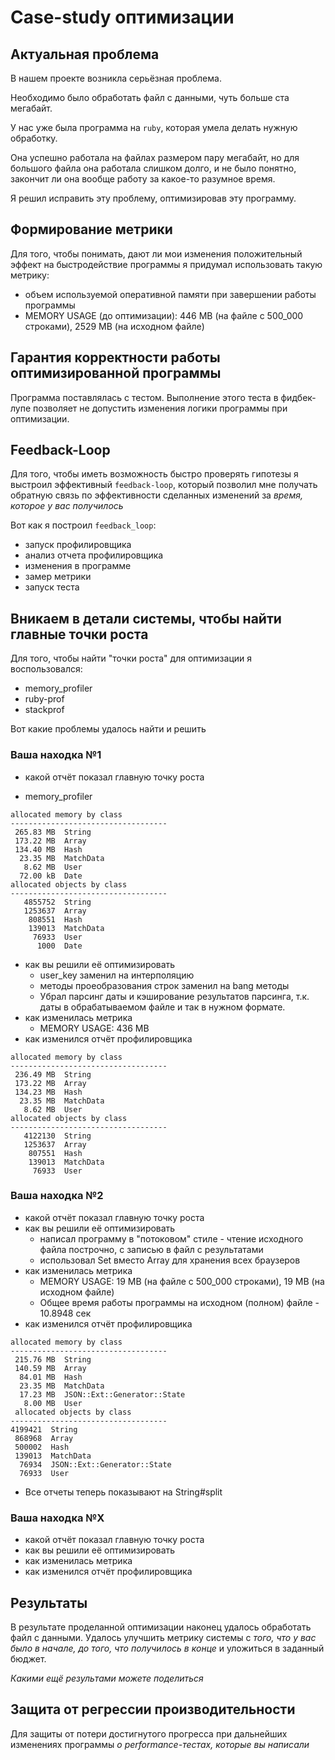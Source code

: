 # Case-study оптимизации

## Актуальная проблема
В нашем проекте возникла серьёзная проблема.

Необходимо было обработать файл с данными, чуть больше ста мегабайт.

У нас уже была программа на `ruby`, которая умела делать нужную обработку.

Она успешно работала на файлах размером пару мегабайт, но для большого файла она работала слишком долго, и не было понятно, закончит ли она вообще работу за какое-то разумное время.

Я решил исправить эту проблему, оптимизировав эту программу.

## Формирование метрики
Для того, чтобы понимать, дают ли мои изменения положительный эффект на быстродействие программы я придумал использовать такую метрику:
 * объем используемой оперативной памяти при завершении работы программы
 * MEMORY USAGE (до оптимизации): 446 MB (на файле с 500_000 строками), 2529 MB (на исходном файле) 

## Гарантия корректности работы оптимизированной программы
Программа поставлялась с тестом. Выполнение этого теста в фидбек-лупе позволяет не допустить изменения логики программы при оптимизации.

## Feedback-Loop
Для того, чтобы иметь возможность быстро проверять гипотезы я выстроил эффективный `feedback-loop`, который позволил мне получать обратную связь по эффективности сделанных изменений за *время, которое у вас получилось*

Вот как я построил `feedback_loop`:
- запуск профилировщика
- анализ отчета профилировщика
- изменения в программе
- замер метрики
- запуск теста

## Вникаем в детали системы, чтобы найти главные точки роста
Для того, чтобы найти "точки роста" для оптимизации я воспользовался:
- memory_profiler
- ruby-prof
- stackprof

Вот какие проблемы удалось найти и решить

### Ваша находка №1
- какой отчёт показал главную точку роста
* memory_profiler
```
allocated memory by class
-----------------------------------
 265.83 MB  String
 173.22 MB  Array
 134.40 MB  Hash
  23.35 MB  MatchData
   8.62 MB  User
  72.00 kB  Date
allocated objects by class
-----------------------------------
   4855752  String
   1253637  Array
    808551  Hash
    139013  MatchData
     76933  User
      1000  Date
```
- как вы решили её оптимизировать
  * user_key заменил на интерполяцию
  * методы проеобразования строк заменил на bang методы
  * Убрал парсинг даты и кэширование результатов парсинга, т.к. даты в обрабатываемом файле и так в нужном формате. 
- как изменилась метрика
  * MEMORY USAGE: 436 MB
- как изменился отчёт профилировщика
```
allocated memory by class
-----------------------------------
 236.49 MB  String
 173.22 MB  Array
 134.23 MB  Hash
  23.35 MB  MatchData
   8.62 MB  User
allocated objects by class
-----------------------------------
   4122130  String
   1253637  Array
    807551  Hash
    139013  MatchData
     76933  User
```

### Ваша находка №2
- какой отчёт показал главную точку роста
- как вы решили её оптимизировать
  * написал программу в "потоковом" стиле - чтение исходного файла построчно, с записью в файл с результатами
  * использовал Set вместо Array для хранения всех браузеров
- как изменилась метрика
  * MEMORY USAGE: 19 MB (на файле с 500_000 строками), 19 MB (на исходном файле)
  * Общее время работы программы на исходном (полном) файле - 10.8948 сек
- как изменился отчёт профилировщика
```
allocated memory by class
-----------------------------------
 215.76 MB  String
 140.59 MB  Array
  84.01 MB  Hash
  23.35 MB  MatchData
  17.23 MB  JSON::Ext::Generator::State
   8.00 MB  User
 allocated objects by class
-----------------------------------
4199421  String
 868968  Array
 500002  Hash
 139013  MatchData
  76934  JSON::Ext::Generator::State
  76933  User
```
  * Все отчеты теперь показывают на String#split

### Ваша находка №X
- какой отчёт показал главную точку роста
- как вы решили её оптимизировать
- как изменилась метрика
- как изменился отчёт профилировщика

## Результаты
В результате проделанной оптимизации наконец удалось обработать файл с данными.
Удалось улучшить метрику системы с *того, что у вас было в начале, до того, что получилось в конце* и уложиться в заданный бюджет.

*Какими ещё результами можете поделиться*

## Защита от регрессии производительности
Для защиты от потери достигнутого прогресса при дальнейших изменениях программы *о performance-тестах, которые вы написали*
